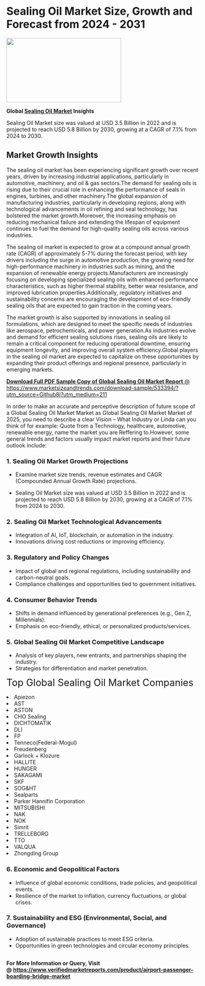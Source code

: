 <H1>Sealing Oil Market Size, Growth and Forecast from 2024 - 2031</H1><img class="aligncenter size-medium wp-image-584254" src="https://thirdeyenews.in/wp-content/uploads/2024/09/Global-Market-Research-300x168.jpeg" alt="" width="300" height="168" /><p><strong>Global&nbsp;<a href="https://www.marketsizeandtrends.com/download-sample/533394/?utm_source=Github8j?utm_medium=211">Sealing Oil Market</a> Insights</strong></p><p>Sealing Oil Market size was valued at USD 3.5 Billion in 2022 and is projected to reach USD 5.8 Billion by 2030, growing at a CAGR of 7.1% from 2024 to 2030.</p><p><h2>Market Growth Insights</h2> <p>The sealing oil market has been experiencing significant growth over recent years, driven by increasing industrial applications, particularly in automotive, machinery, and oil & gas sectors.The demand for sealing oils is rising due to their crucial role in enhancing the performance of seals in engines, turbines, and other machinery.The global expansion of manufacturing industries, particularly in developing regions, along with technological advancements in oil refining and seal technology, has bolstered the market growth.Moreover, the increasing emphasis on reducing mechanical failure and extending the lifespan of equipment continues to fuel the demand for high-quality sealing oils across various industries.</p> <p><a href="#"></a></p> <p>The sealing oil market is expected to grow at a compound annual growth rate (CAGR) of approximately 5-7% during the forecast period, with key drivers including the surge in automotive production, the growing need for high-performance machinery in industries such as mining, and the expansion of renewable energy projects.Manufacturers are increasingly focusing on developing specialized sealing oils with enhanced performance characteristics, such as higher thermal stability, better wear resistance, and improved lubrication properties.Additionally, regulatory initiatives and sustainability concerns are encouraging the development of eco-friendly sealing oils that are expected to gain traction in the coming years.</p> <p>The market growth is also supported by innovations in sealing oil formulations, which are designed to meet the specific needs of industries like aerospace, petrochemicals, and power generation.As industries evolve and demand for efficient sealing solutions rises, sealing oils are likely to remain a critical component for reducing operational downtime, ensuring equipment longevity, and improving overall system efficiency.Global players in the sealing oil market are expected to capitalize on these opportunities by expanding their product offerings and regional presence, particularly in emerging markets.</p> <p><a href="#"></p><p><span class=""><strong>Download Full PDF Sample Copy of Global Sealing Oil Market Report</strong> @ <a href="https://www.marketsizeandtrends.com/download-sample/533394/?utm_source=Github8j?utm_medium=211" target="_blank">https://www.marketsizeandtrends.com/download-sample/533394/?utm_source=Github8j?utm_medium=211</a></span></p><p>In order to make an accurate and perceptive description of future scope of a Global&nbsp;Sealing Oil Market Market as Global&nbsp;Sealing Oil Market Market of 2025, you need to describe a clear Vision &ndash; What Industry or Linda can you think of for example: Quote from a Technology, healthcare, automotive, renewable energy, name the market you are Reffering to.However, some general trends and factors usually impact market reports and their future outlook include:</p><h3>1.&nbsp;<strong>Sealing Oil Market Growth Projections</strong></h3><ul><li>Examine market size trends, revenue estimates and CAGR (Compounded Annual Growth Rate) projections.</li><li><p>Sealing Oil Market size was valued at USD 3.5 Billion in 2022 and is projected to reach USD 5.8 Billion by 2030, growing at a CAGR of 7.1% from 2024 to 2030.</p></li></ul><h3>2.&nbsp;<strong>Sealing Oil Market Technological Advancements</strong></h3><ul><li>Integration of AI, IoT, blockchain, or automation in the industry.</li><li>Innovations driving cost reductions or improving efficiency.</li></ul><h3>3.&nbsp;<strong>Regulatory and Policy Changes</strong></h3><ul><li>Impact of global and regional regulations, including sustainability and carbon-neutral goals.</li><li>Compliance challenges and opportunities tied to government initiatives.</li></ul><h3>4.&nbsp;<strong>Consumer Behavior Trends</strong></h3><ul><li>Shifts in demand influenced by generational preferences (e.g., Gen Z, Millennials).</li><li>Emphasis on eco-friendly, ethical, or personalized products/services.</li></ul><h3>5.&nbsp;<strong>Global Sealing Oil Market Competitive Landscape</strong></h3><ul><li>Analysis of key players, new entrants, and partnerships shaping the industry.</li><li>Strategies for differentiation and market penetration.</li></ul><p data-pm-slice="1 1 []"><span style="color: inherit; font-family: inherit; font-size: 25px;">Top Global Sealing Oil Market Companies</span></p><div class="" data-test-id=""><p><li>Apiezon</li><li> AST</li><li> ASTON</li><li> CHO Sealing</li><li> DICHTOMATIK</li><li> DLI</li><li> FP</li><li> Tenneco(Federal-Mogul)</li><li> Freudenberg</li><li> Garlock + Klozure</li><li> HALLITE</li><li> HUNGER</li><li> SAKAGAMI</li><li> SKF</li><li> SOG&HT</li><li> Sealparts</li><li> Parker Hannifin Corporation</li><li> MITSUBISHI</li><li> NAK</li><li> NOK</li><li> Simrit</li><li> TRELLEBORG</li><li> TTO</li><li> VALQUA</li><li> Zhongding Group</li></p></div><h3>6.&nbsp;<strong>Economic and Geopolitical Factors</strong></h3><ul><li>Influence of global economic conditions, trade policies, and geopolitical events.</li><li>Resilience of the market to inflation, currency fluctuations, or global crises.</li></ul><h3>7.&nbsp;<strong>Sustainability and ESG (Environmental, Social, and Governance)</strong></h3><ul><li>Adoption of sustainable practices to meet ESG criteria.</li><li>Opportunities in green technologies and circular economy principles.</li></ul><h2><strong style="font-size: 14px;">For More Information or Query, Visit @&nbsp;</strong><a style="background-color: #ffffff; font-size: 14px;" href="https://www.marketsizeandtrends.com/report/sealing-oil-market/" target="_blank">https://www.verifiedmarketreports.com/product/airport-passenger-boarding-bridge-market</a></h2>